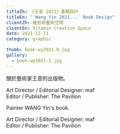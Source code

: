 ```yaml
---
titleZh: 《王音 2021》書籍設計
titleEn: "'Wang Yin 2021...' Book Design"
clientZh: 維他命藝術空間
clientEn: Vitamin Creative Space
date: 2021-11-11
category: graphic

thumb: book-wy2021-0.jpg
gallery:
  - book-wy2021-1.jpg
---
```


關於藝術家王音的出版物。

Art Director / Editorial Designer: maf<br/>
Editor / Publisher: The Pavilion

<!-- lang -->

Painter WANG Yin's book.

Art Director / Editorial Designer: maf<br/>
Editor / Publisher: The Pavilion
